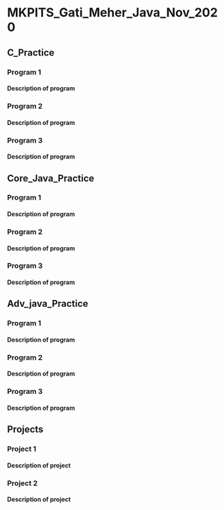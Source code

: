 # MKPITS_Gati_Meher_Java_Nov_2020
## C_Practice
### Program 1
#### Description of program
### Program 2
#### Description of program
### Program 3
#### Description of program

## Core_Java_Practice
### Program 1
#### Description of program
### Program 2
#### Description of program
### Program 3
#### Description of program


## Adv_java_Practice
### Program 1
#### Description of program
### Program 2
#### Description of program
### Program 3
#### Description of program


## Projects
### Project 1
#### Description of project
### Project 2
#### Description of project